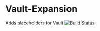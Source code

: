 # Vault-Expansion
Adds placeholders for Vault
[![Build Status](http://ci.extendedclip.com/buildStatus/icon?job=Vault-Expansion)](http://ci.extendedclip.com/job/Vault-Expansion)
